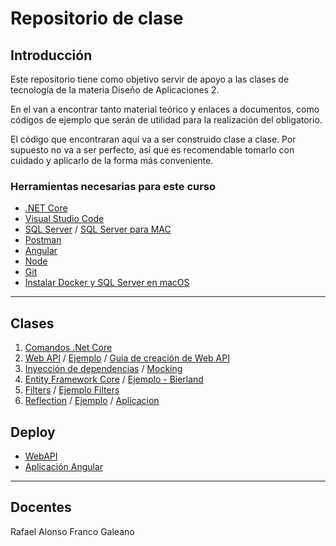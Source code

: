 # Repositorio de clase

## Introducción 
Este repositorio tiene como objetivo servir de apoyo a las clases de tecnología de la materia Diseño de Aplicaciones 2.

En el van a encontrar tanto material teórico y enlaces a documentos, como códigos de ejemplo que serán de utilidad para la realización del obligatorio.

El código que encontraran aquí va a ser construido clase a clase. Por supuesto no va a ser perfecto, así que es recomendable tomarlo con cuidado y aplicarlo de la forma más conveniente.

### Herramientas necesarias para este curso
* [.NET Core](https://dotnet.microsoft.com/download)
* [Visual Studio Code](https://code.visualstudio.com/)
* [SQL Server](https://www.microsoft.com/es-es/sql-server/sql-server-downloads) / [SQL Server para MAC](https://docs.microsoft.com/en-us/sql/linux/quickstart-install-connect-docker?view=sql-server-ver15&pivots=cs1-bash) 
* [Postman](https://www.postman.com/)
* [Angular](https://angular.io/)
* [Node](https://nodejs.org/es/)
* [Git](https://git-scm.com/)
* [Instalar Docker y SQL Server en macOS](Clases/InstalacionSQLserverMacOS.md)

---
## Clases

1) [Comandos .Net Core](/Clases/ComandosNetCore.md)
2) [Web API](/Clases/APIsRESTWebApis.md) / [Ejemplo](/Codigos/EjemploWebAPI) / [Guia de creación de Web API](/Clases/GuiaCreacionWebApi.md)
3) [Inyección de dependencias](/Clases/InyeccionDeDependencias.md) / [Mocking](/Clases/Mocking.md)
4) [Entity Framework Core](/Clases/EntityFrameworkCore.md) / [Ejemplo - Bierland](/Codigos/Bierland)
5) [Filters](/Clases/Filters.md) / [Ejemplo Filters](/Codigos/ej-filters)
6) [Reflection](/Clases/Reflection.md) / [Ejemplo](/Codigos/Reflection) / [Aplicacion](AplicacionReflection)
<!-- 7) [Angular y SPAs](/Clases/Angular_y_las_SPAs.md)
8) [Componentes, directivas, bindings y pipes](/Clases/Componentes_Templates_Bootstrapping_Directivas_Data_Binding_y_Pipes.md)
9) [Custom pipes y services](/Clases/Custom_Pipes_y_Service_Basico.md)
10) [Primer ejemplo Angular](/Codigos/mi-primer-app)
11) [Ciclos de vida y router](/Clases/Conceptos_avanzados.md)
12) [HttpClient y observables](/Clases/Http_y_Observables_y_Mas_sobre_Routing.md)
13) [Bierland - Ejemplo Angular](/Codigos/bierland-web) -->

## Deploy
- [WebAPI](https://aulas.ort.edu.uy/mod/resource/view.php?id=186907)
- [Aplicación Angular](https://aulas.ort.edu.uy/mod/resource/view.php?id=190255)
---
## Docentes
Rafael Alonso
Franco Galeano
